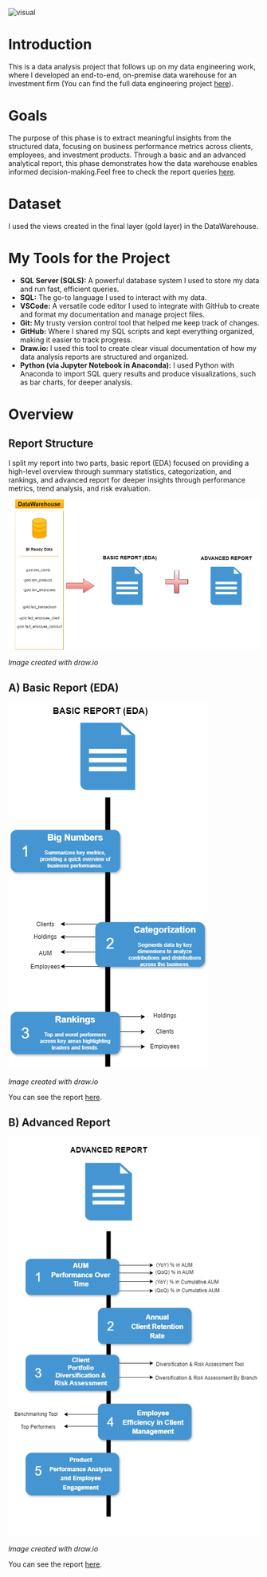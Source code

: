 ![visual](visual_documentation/png/pr_image.png)

# Introduction

This is a data analysis project that follows up on my data engineering work, where I developed an end-to-end, on-premise data warehouse for an investment firm (You can find the full data engineering project [here](https://github.com/theodorosmalezidis/DWH_project/tree/main)).

# Goals

The purpose of this phase is to extract meaningful insights from the structured data, focusing on business performance metrics across clients, employees, and investment products. Through a basic and an advanced analytical report, this phase demonstrates how the data warehouse enables informed decision-making.Feel free to check the report queries [here](https://github.com/theodorosmalezidis/Investment_Firm_Analytics/tree/main/Reports).

# Dataset

I used the views created in the final layer (gold layer) in the DataWarehouse.

# My Tools for the Project


- **SQL Server (SQLS):**  A powerful database system I used to store my data and run fast, efficient queries. 
- **SQL:**  The go-to language I used to interact with my data.
- **VSCode:**  A versatile code editor I used to integrate with GitHub to create and format my documentation and manage project files.
- **Git:**  My trusty version control tool that helped me keep track of changes. 
- **GitHub:**  Where I shared my SQL scripts and kept everything organized, making it easier to track progress. 
- **Draw.io:**  I used this tool to create clear visual documentation of how my data analysis reports are structured and organized.
- **Python (via Jupyter Notebook in Anaconda):** I used Python with Anaconda to import SQL query results and produce visualizations, such as bar charts, for deeper analysis.

# Overview

## Report Structure

I split my report into two parts, basic report (EDA) focused on providing a high-level overview through summary statistics, categorization, and rankings, and advanced report for deeper insights through performance metrics, trend analysis, and risk evaluation.

![visual](visual_documentation/png/report_structure.png)

*Image created with draw.io*

## A) Basic Report (EDA)

![visual](visual_documentation/png/basic_report.png)

*Image created with draw.io*

You can see the report [here](https://github.com/theodorosmalezidis/Investment_Firm_Analytics/tree/main/Reports/Basic%20Report%20(EDA)).

## B) Advanced Report 

![visual](visual_documentation/png/advanced_report.png)

*Image created with draw.io*

You can see the report [here](https://github.com/theodorosmalezidis/Investment_Firm_Analytics/tree/main/Reports/Advanced%20Report).